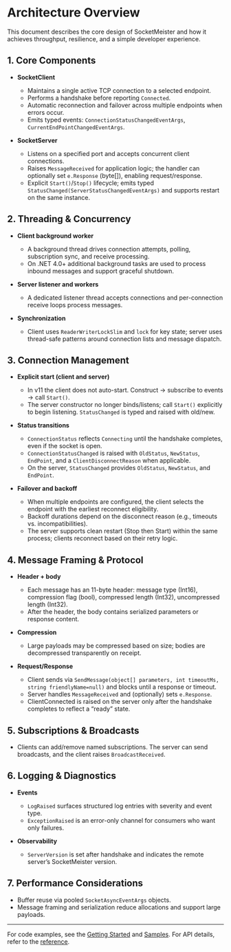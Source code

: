 # Architecture Overview

This document describes the core design of SocketMeister and how it achieves throughput, resilience, and a simple developer experience.

## 1. Core Components

- **SocketClient**
  - Maintains a single active TCP connection to a selected endpoint.
  - Performs a handshake before reporting `Connected`.
  - Automatic reconnection and failover across multiple endpoints when errors occur.
  - Emits typed events: `ConnectionStatusChangedEventArgs`, `CurrentEndPointChangedEventArgs`.

- **SocketServer**
  - Listens on a specified port and accepts concurrent client connections.
  - Raises `MessageReceived` for application logic; the handler can optionally set `e.Response` (byte[]), enabling request/response.
  - Explicit `Start()`/`Stop()` lifecycle; emits typed `StatusChanged(ServerStatusChangedEventArgs)` and supports restart on the same instance.

## 2. Threading & Concurrency

- **Client background worker**
  - A background thread drives connection attempts, polling, subscription sync, and receive processing.
  - On .NET 4.0+ additional background tasks are used to process inbound messages and support graceful shutdown.

- **Server listener and workers**
  - A dedicated listener thread accepts connections and per-connection receive loops process messages.

- **Synchronization**
  - Client uses `ReaderWriterLockSlim` and `lock` for key state; server uses thread-safe patterns around connection lists and message dispatch.

## 3. Connection Management

- **Explicit start (client and server)**
  - In v11 the client does not auto-start. Construct → subscribe to events → call `Start()`.
  - The server constructor no longer binds/listens; call `Start()` explicitly to begin listening. `StatusChanged` is typed and raised with old/new.

- **Status transitions**
  - `ConnectionStatus` reflects `Connecting` until the handshake completes, even if the socket is open.
  - `ConnectionStatusChanged` is raised with `OldStatus`, `NewStatus`, `EndPoint`, and a `ClientDisconnectReason` when applicable.
  - On the server, `StatusChanged` provides `OldStatus`, `NewStatus`, and `EndPoint`.

- **Failover and backoff**
  - When multiple endpoints are configured, the client selects the endpoint with the earliest reconnect eligibility.
  - Backoff durations depend on the disconnect reason (e.g., timeouts vs. incompatibilities).
  - The server supports clean restart (Stop then Start) within the same process; clients reconnect based on their retry logic.

## 4. Message Framing & Protocol

- **Header + body**
  - Each message has an 11-byte header: message type (Int16), compression flag (bool), compressed length (Int32), uncompressed length (Int32).
  - After the header, the body contains serialized parameters or response content.

- **Compression**
  - Large payloads may be compressed based on size; bodies are decompressed transparently on receipt.

- **Request/Response**
  - Client sends via `SendMessage(object[] parameters, int timeoutMs, string friendlyName=null)` and blocks until a response or timeout.
  - Server handles `MessageReceived` and (optionally) sets `e.Response`.
  - ClientConnected is raised on the server only after the handshake completes to reflect a “ready” state.

## 5. Subscriptions & Broadcasts

- Clients can add/remove named subscriptions. The server can send broadcasts, and the client raises `BroadcastReceived`.

## 6. Logging & Diagnostics

- **Events**
  - `LogRaised` surfaces structured log entries with severity and event type.
  - `ExceptionRaised` is an error-only channel for consumers who want only failures.

- **Observability**
  - `ServerVersion` is set after handshake and indicates the remote server’s SocketMeister version.

## 7. Performance Considerations

- Buffer reuse via pooled `SocketAsyncEventArgs` objects.
- Message framing and serialization reduce allocations and support large payloads.

---

For code examples, see the [Getting Started](getting-started.md) and [Samples](samples/index.md). For API details, refer to the [reference](/api/index.html).

